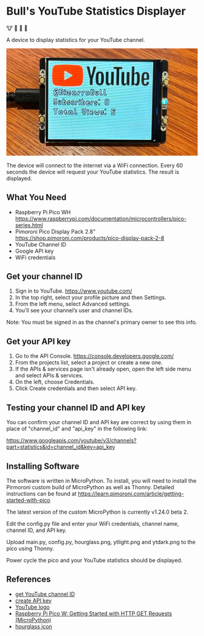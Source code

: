 # Bull's YouTube Statistics Displayer

:cow: :movie_camera: :100: :1234:

A device to display statistics for your YouTube channel.

<img title="Bull's YouTube Statistics Displayer" src="bysd.jpg">

The device will connect to the internet via a WiFi connection.
Every 60 seconds the device will request your YouTube statistics.
The result is displayed.


## What You Need

- Raspberry Pi Pico WH https://www.raspberrypi.com/documentation/microcontrollers/pico-series.html
- Pimoroni Pico Display Pack 2.8" https://shop.pimoroni.com/products/pico-display-pack-2-8
- YouTube Channel ID
- Google API key
- WiFi credentials


## Get your channel ID

1. Sign in to YouTube. https://www.youtube.com/
2. In the top right, select your profile picture and then Settings.
3. From the left menu, select Advanced settings.
4. You’ll see your channel’s user and channel IDs.

Note: You must be signed in as the channel's primary owner to see this info.


## Get your API key

1. Go to the API Console. https://console.developers.google.com/
2. From the projects list, select a project or create a new one.
3. If the APIs & services page isn't already open, open the left side menu and select APIs & services.
4. On the left, choose Credentials.
5. Click Create credentials and then select API key.


## Testing your channel ID and API key

You can confirm your channel ID and API key are correct by using them in place of "channel_id" and "api_key" in the following link:

https://www.googleapis.com/youtube/v3/channels?part=statistics&id=channel_id&key=api_key


## Installing Software

The software is written in MicroPython. To install, you will need to install the Pirmoroni custom build of MicroPython as well as Thonny.
Detailed instructions can be found at https://learn.pimoroni.com/article/getting-started-with-pico

The latest version of the custom MicroPython is currently v1.24.0 beta 2.

Edit the config.py file and enter your WiFi credentials, channel name, channel ID, and API key.

Upload main.py, config.py, hourglass.png, ytlight.png and ytdark.png to the pico using Thonny.

Power cycle the pico and your YouTube statistics should be displayed.


## References

- [get YouTube channel ID](https://support.google.com/youtube/answer/3250431?hl=en)
- [create API key](https://support.google.com/googleapi/answer/6158862?hl=en)
- [YouTube logo](https://www.youtube.com/howyoutubeworks/resources/brand-resources/#logos-icons-and-colors)
- [Raspberry Pi Pico W: Getting Started with HTTP GET Requests (MicroPython)](https://randomnerdtutorials.com/raspberry-pi-pico-w-http-requests-micropython/)
- [hourglass icon](https://www.freepik.com/icon/hourglass_5582221)
